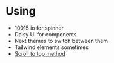# Using

- 10015 io for spinner
- Daisy UI for components
- Next themes to switch between them
- Tailwind elements sometimes
- [Scroll to top method](https://stackabuse.com/how-to-scroll-to-top-in-react-with-a-button-component/)